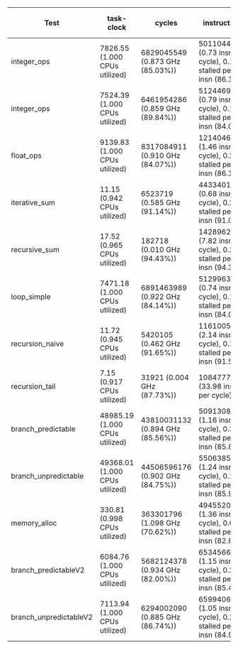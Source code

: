 | Test | task-clock | cycles | instructions | cache-misses | stalled-cycles-frontend | stalled-cycles-backend | context-switches | page-faults | branches | branch-misses | user_time | sys_time | time_elapsed |
|------|----------|------|------------|------------|-----------------------|----------------------|----------------|-----------|--------|-------------|---------|--------|------------|
| integer_ops | 7826.55 (1.000 CPUs utilized) | 6829045549 (0.873 GHz (85.03%)) | 5011044675 (0.73 insn per cycle), 0.17 stalled per insn (86.13%) | - | 838307601 (12.28% frontend cycles idle (88.21%)) | 808679434 (11.84% backend cycles idle (87.32%)) | 51 (6.516 /sec) | 59 (7.538 /sec) | 829814663 (106.026 M/sec (86.90%)) | 1329362 (0.16% of all branches (82.13%)) | 7.802776000 s | 0.022267000 s | 7.830128697 s |
| integer_ops | 7524.39 (1.000 CPUs utilized) | 6461954286 (0.859 GHz (89.84%)) | 5124469645 (0.79 insn per cycle), 0.17 stalled per insn (84.08%) | - | 866828553 (13.41% frontend cycles idle (87.54%)) | 814071945 (12.60% backend cycles idle (84.19%)) | 33 (4.386 /sec) | 61 (8.107 /sec) | 817480507 (108.644 M/sec (87.99%)) | 1212884 (0.15% of all branches (82.22%)) | 7.512793000 s | 0.011494000 s | 7.527217969 s |
| float_ops | 9139.83 (1.000 CPUs utilized) | 8317084911 (0.910 GHz (84.07%)) | 12140463010 (1.46 insn per cycle), 0.21 stalled per insn (86.17%) | - | 6919408 (0.08% frontend cycles idle (86.39%)) | 2596576511 (31.22% backend cycles idle (85.57%)) | 26 (2.845 /sec) | 79 (8.643 /sec) | 1263132495 (138.201 M/sec (85.47%)) | 1368573 (0.11% of all branches (86.63%)) | 9.131619000 s | 0.007864000 s | 9.141638313 s |
| iterative_sum | 11.15 (0.942 CPUs utilized) | 6523719 (0.585 GHz (91.14%)) | 4433401 (0.68 insn per cycle), 0.26 stalled per insn (91.06%) | - | 726344 (11.13% frontend cycles idle (91.03%)) | 1149373 (17.62% backend cycles idle (92.65%)) | 0 (0.000 /sec) | 60 (5.380 K/sec) | 1224856 (109.836 M/sec) | 22995 (1.88% of all branches (43.07%)) | 0.009549000 s | 0.002384000 s | 0.011836418 s |
| recursive_sum | 17.52 (0.965 CPUs utilized) | 182718 (0.010 GHz (94.43%)) | 1428962 (7.82 insn per cycle), 0.22 stalled per insn (94.30%) | - | 115278 (63.09% frontend cycles idle) | 317987 (174.03% backend cycles idle) | 0 (0.000 /sec) | 61 (3.483 K/sec) | 1224546 (69.913 M/sec) | 76037 (6.21% of all branches (12.02%)) | 0.009939000 s | 0.008270000 s | 0.018147212 s |
| loop_simple | 7471.18 (1.000 CPUs utilized) | 6891463989 (0.922 GHz (84.14%)) | 5129963231 (0.74 insn per cycle), 0.17 stalled per insn (84.05%) | - | 853731703 (12.39% frontend cycles idle (86.28%)) | 830512468 (12.05% backend cycles idle (84.93%)) | 32 (4.283 /sec) | 60 (8.031 /sec) | 817727859 (109.451 M/sec (88.03%)) | 1080367 (0.13% of all branches (86.30%)) | 7.462475000 s | 0.008013000 s | 7.473158717 s |
| recursion_naive | 11.72 (0.945 CPUs utilized) | 5420105 (0.462 GHz (91.65%)) | 11610059 (2.14 insn per cycle), 0.12 stalled per insn (91.50%) | - | 128030 (2.36% frontend cycles idle (91.47%)) | 1416486 (26.13% backend cycles idle (96.55%)) | 0 (0.000 /sec) | 58 (4.947 K/sec) | 2718729 (231.895 M/sec) | 86869 (3.20% of all branches (37.35%)) | 0.009985000 s | 0.002498000 s | 0.012406292 s |
| recursion_tail | 7.15 (0.917 CPUs utilized) | 31921 (0.004 GHz (87.73%)) | 1084777 (33.98 insn per cycle) | - | 98075 (307.24% frontend cycles idle) | 300603 (941.71% backend cycles idle) | 0 (0.000 /sec) | 58 (8.117 K/sec) | 220470 (30.855 M/sec) | - | 0.000000000 s | 0.007864000 s | 0.007787870 s |
| branch_predictable | 48985.19 (1.000 CPUs utilized) | 43810031132 (0.894 GHz (85.56%)) | 50913081405 (1.16 insn per cycle), 0.33 stalled per insn (85.82%) | - | 16930971599 (38.65% frontend cycles idle (85.73%)) | 81525183 (0.19% backend cycles idle (85.46%)) | 153 (3.123 /sec) | 60 (1.225 /sec) | 13030591059 (266.011 M/sec (85.27%)) | 34098043 (0.26% of all branches (86.64%)) | 48.961767000 s | 0.017203000 s | 48.992673183 s |
| branch_unpredictable | 49368.01 (1.000 CPUs utilized) | 44506596176 (0.902 GHz (84.75%)) | 55063854173 (1.24 insn per cycle), 0.13 stalled per insn (85.92%) | - | 7367286876 (16.55% frontend cycles idle (85.36%)) | 83113689 (0.19% backend cycles idle (84.89%)) | 176 (3.565 /sec) | 59 (1.195 /sec) | 14141599899 (286.453 M/sec (86.07%)) | 447448791 (3.16% of all branches (86.45%)) | 49.348871000 s | 0.011562000 s | 49.376585010 s |
| memory_alloc | 330.81 (0.998 CPUs utilized) | 363301796 (1.098 GHz (70.62%)) | 494552096 (1.36 insn per cycle), 0.06 stalled per insn (82.88%) | - | 11270130 (3.10% frontend cycles idle (91.50%)) | 30308274 (8.34% backend cycles idle (87.94%)) | 1 (3.023 /sec) | 24603 (74.372 K/sec) | 100801617 (304.713 M/sec (92.75%)) | 2826348 (2.80% of all branches (81.56%)) | 0.147563000 s | 0.184052000 s | 0.331628044 s |
| branch_predictableV2 | 6084.76 (1.000 CPUs utilized) | 5682124378 (0.934 GHz (82.00%)) | 6534566631 (1.15 insn per cycle), 0.25 stalled per insn (85.45%) | - | 1612482673 (28.38% frontend cycles idle (84.65%)) | 173095552 (3.05% backend cycles idle (88.52%)) | 26 (4.273 /sec) | 97717 (16.059 K/sec) | 1615774520 (265.545 M/sec (84.86%)) | 13880742 (0.86% of all branches (85.35%)) | 5.344938000 s | 0.739430000 s | 6.086554955 s |
| branch_unpredictableV2 | 7113.94 (1.000 CPUs utilized) | 6294002090 (0.885 GHz (86.74%)) | 6599406846 (1.05 insn per cycle), 0.26 stalled per insn (84.99%) | - | 1742163431 (27.68% frontend cycles idle (82.06%)) | 125186712 (1.99% backend cycles idle (86.93%)) | 23 (3.233 /sec) | 97717 (13.736 K/sec) | 1603839911 (225.450 M/sec (85.70%)) | 56132797 (3.50% of all branches (85.11%)) | 6.381467000 s | 0.731465000 s | 7.115565530 s |
